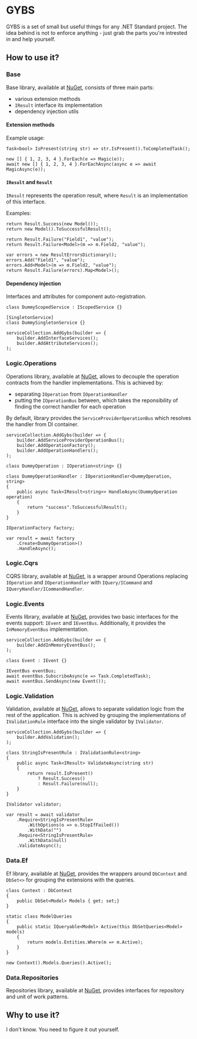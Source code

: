 # GYBS
GYBS is a set of small but useful things for any .NET Standard project. The idea behind is not to enforce anything - just grab the parts you're intrested in and help yourself.

## How to use it?

### Base
Base library, available at [NuGet](https://www.nuget.org/packages/Gybs), consists of three main parts:
* various extension methods
* `IResult` interface its implementation
* dependency injection utils

#### Extension methods
Example usage:
```
Task<bool> IsPresent(string str) => str.IsPresent().ToCompletedTask();

new [] { 1, 2, 3, 4 }.ForEach(e => Magic(e));
await new [] { 1, 2, 3, 4 }.ForEachAsync(async e => await MagicAsync(e));
```

#### `IResult` and `Result`
`IResult` represents the operation result, where `Result` is an implementation of this interface.

Examples:
```
return Result.Success(new Model());
return new Model().ToSuccessfulResult();
```

```
return Result.Failure("Field1", "value");
return Result.Failure<Model>(m => m.Field2, "value");
```

```
var errors = new ResultErrorsDictionary();
errors.Add("Field1", "value");
errors.Add<Model>(m => m.Field2, "value");
return Result.Failure(errors).Map<Model>();
```

#### Dependency injection
Interfaces and attributes for component auto-registration.
```
class DummyScopedService : IScopedService {}

[SingletonService]
class DummySingletonService {}

serviceCollection.AddGybs(builder => {
    builder.AddInterfaceServices();
    builder.AddAttributeServices();
);
```

### Logic.Operations
Operations library, available at [NuGet](https://www.nuget.org/packages/Gybs.Logic.Operations), allows to decouple the operation contracts from the handler implementations. This is achieved by:
* separating `IOperation` from `IOperationHandler`
* putting the `IOperationBus` between, which takes the reponsibility of finding the correct handler for each operation

By default, library provides the `ServiceProviderOperationBus` which resolves the handler from DI container.

```
serviceCollection.AddGybs(builder => {
    builder.AddServiceProviderOperationBus();
    builder.AddOperationFactory();
    builder.AddOperationHandlers();
);

class DummyOperation : IOperation<string> {}

class DummyOperationHandler : IOperationHandler<DummyOperation, string>
{
    public async Task<IResult<string>> HandleAsync(DummyOperation operation)
    {
        return "success".ToSuccessfulResult();
    }
}

IOperationFactory factory;

var result = await factory
    .Create<DummyOperation>()
    .HandleAsync();
```

### Logic.Cqrs
CQRS library, available at [NuGet](https://www.nuget.org/packages/Gybs.Logic.Cqrs), is a wrapper around Operations replacing `IOperation` and `IOperationHandler` with `IQuery/ICommand` and `IQueryHandler/ICommandHandler`.

### Logic.Events
Events library, available at [NuGet](https://www.nuget.org/packages/Gybs.Logic.Events), provides two basic interfaces for the events support: `IEvent` and `IEventBus`. Additionally, it provides the `InMemoryEventBus` implementation.

```
serviceCollection.AddGybs(builder => {
    builder.AddInMemoryEventBus();
);

class Event : IEvent {}

IEventBus eventBus;
await eventBus.SubscribeAsync(e => Task.CompletedTask);
await eventBus.SendAsync(new Event());
```

### Logic.Validation
Validation, available at [NuGet](https://www.nuget.org/packages/Gybs.Logic.Validation), allows to separate validation logic from the rest of the application. This is achived by grouping the implementations of `IValidationRule` interface into the single validator by `IValidator`.

```
serviceCollection.AddGybs(builder => {
    builder.AddValidation();
);

class StringIsPresentRule : IValidationRule<string>
{
    public async Task<IResult> ValidateAsync(string str)
    {
        return result.IsPresent()
            ? Result.Success()
            : Result.Failure(null);
    }
}

IValidator validator;

var result = await validator
    .Require<StringIsPresentRule>
        .WithOptions(o => o.StopIfFailed())
        .WithData("")
    .Require<StringIsPresentRule>
        .WithData(null)
    .ValidateAsync();
```

### Data.Ef
Ef library, available at [NuGet](https://www.nuget.org/packages/Gybs.Data.Ef), provides the wrappers around `DbContext` and `DbSet<>` for grouping the extensions with the queries.

```
class Context : DbContext
{
    public DbSet<Model> Models { get; set;}
}

static class ModelQueries
{
    public static IQueryable<Model> Active(this DbSetQueries<Model> models)
    {
        return models.Entities.Where(m => m.Active);
    }
}

new Context().Models.Queries().Active();
```

### Data.Repositories
Repositories library, available at [NuGet](https://www.nuget.org/packages/Gybs.Data.Repositories), provides interfaces for repository and unit of work patterns.

## Why to use it?
I don't know. You need to figure it out yourself.